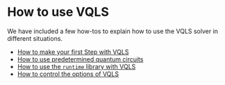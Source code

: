 # How to use VQLS

We have included a few how-tos to explain how to use the VQLS solver in different situations. 

* [How to make your first Step with VQLS](01_how_to_solve_linear_system.ipynb)
* [How to use predetermined quantum circuits](02_how_to_use_circuits.ipynb)
* [How to use the `runtime` library with VQLS](03_how_to_use_runtime.ipynb)
* [How to control the options of VQLS](04_how_to_control_options.ipynb)